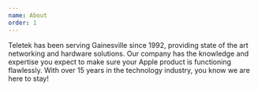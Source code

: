 ```yaml
---
name: About
order: 1
---
```


Teletek has been serving Gainesville since 1992, providing state of the art
networking and hardware solutions.  Our company has the knowledge and expertise
you expect to make sure your Apple product is functioning flawlessly.   With
over 15 years in the technology industry, you know we are here to stay!
